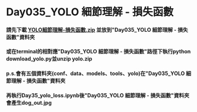 ﻿# Day035_YOLO 細節理解 - 損失函數
#### 請先下載 [YOLO細節理解-損失函數.zip](https://drive.google.com/file/d/1pQ6DRlMCMa7I9gWDLcpCsvy_Gz7fWllZ/view) 並放到"Day035_YOLO 細節理解 - 損失函數"資料夾
#### 或在terminal的相對應"Day035_YOLO 細節理解 - 損失函數"路徑下執行python download_yolo.py並unzip yolo.zip
#### p.s.會有五個資料夾(conf、data、models、tools、yolo)在"Day035_YOLO 細節理解 - 損失函數"資料夾
#### 再執行Day35_yolo_loss.ipynb後"Day035_YOLO 細節理解 - 損失函數"資料夾會產生dog_out.jpg
